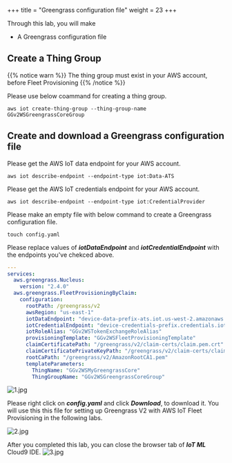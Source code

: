 +++
title = "Greengrass configuration file"
weight = 23
+++

Through this lab, you will make 
+ A Greengrass configuration file


## Create a Thing Group

{{% notice warn %}}
The thing group must exist in your AWS account, before Fleet Provisioning
{{% /notice %}}

Please use below coammand for creating a thing group.

``` shell
aws iot create-thing-group --thing-group-name GGv2WSGreengrassCoreGroup
```


## Create and download a Greengrass configuration file

Please get the AWS IoT data endpoint for your AWS account.

``` shell
aws iot describe-endpoint --endpoint-type iot:Data-ATS
```

Please get the AWS IoT credentials endpoint for your AWS account.


``` shell
aws iot describe-endpoint --endpoint-type iot:CredentialProvider
```

Please make an empty file with below command to create a Greengrass configuration file.

``` shell
touch config.yaml
```

Please replace values of ***iotDataEndpoint*** and ***iotCredentialEndpoint*** with the endpoints you've chekced above.


``` yaml
---
services:
  aws.greengrass.Nucleus:
    version: "2.4.0"
  aws.greengrass.FleetProvisioningByClaim:
    configuration:
      rootPath: /greengrass/v2
      awsRegion: "us-east-1"
      iotDataEndpoint: "device-data-prefix-ats.iot.us-west-2.amazonaws.com"
      iotCredentialEndpoint: "device-credentials-prefix.credentials.iot.us-west-2.amazonaws.com"
      iotRoleAlias: "GGv2WSTokenExchangeRoleAlias"
      provisioningTemplate: "GGv2WSFleetProvisioningTemplate"
      claimCertificatePath: "/greengrass/v2/claim-certs/claim.pem.crt"
      claimCertificatePrivateKeyPath: "/greengrass/v2/claim-certs/claim.private.pem.key"
      rootCaPath: "/greengrass/v2/AmazonRootCA1.pem"
      templateParameters:
        ThingName: "GGv2WSMyGreengrassCore"
        ThingGroupName: "GGv2WSGreengrassCoreGroup"

```

![1.jpg](/images/1/3/1.png)

Please right click on ***config.yaml*** and click ***Download***, to download it.
You will use this this file for setting up Greengrass V2 with AWS IoT Fleet Provisioning in the following labs.

![2.jpg](/images/1/3/2.png)

After you completed this lab, you can close the browser tab of ***IoT ML*** Cloud9 IDE.
![3.jpg](/images/1/3/3.png)
